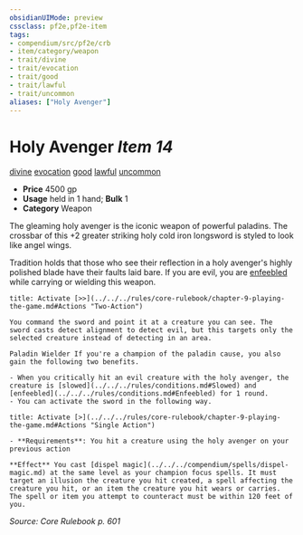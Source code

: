 ```yaml
---
obsidianUIMode: preview
cssclass: pf2e,pf2e-item
tags:
- compendium/src/pf2e/crb
- item/category/weapon
- trait/divine
- trait/evocation
- trait/good
- trait/lawful
- trait/uncommon
aliases: ["Holy Avenger"]
---
```

# Holy Avenger *Item 14*  
[divine](../../../Rules/traits/divine.md)  [evocation](../../../Rules/traits/evocation.md)  [good](../../../Rules/traits/good.md)  [lawful](../../../Rules/traits/lawful.md)  [uncommon](../../../Rules/traits/uncommon.md)  

- **Price** 4500 gp
- **Usage** held in 1 hand; **Bulk** 1
- **Category** Weapon

The gleaming holy avenger is the iconic weapon of powerful paladins. The crossbar of this +2 greater striking holy cold iron longsword is styled to look like angel wings.

Tradition holds that those who see their reflection in a holy avenger's highly polished blade have their faults laid bare. If you are evil, you are [enfeebled](../../../Rules/conditions.md#Enfeebled) while carrying or wielding this weapon.

```ad-embed-ability
title: Activate [>>](../../../rules/core-rulebook/chapter-9-playing-the-game.md#Actions "Two-Action")

You command the sword and point it at a creature you can see. The sword casts detect alignment to detect evil, but this targets only the selected creature instead of detecting in an area.

Paladin Wielder If you're a champion of the paladin cause, you also gain the following two benefits.

- When you critically hit an evil creature with the holy avenger, the creature is [slowed](../../../rules/conditions.md#Slowed) and [enfeebled](../../../rules/conditions.md#Enfeebled) for 1 round.
- You can activate the sword in the following way.
```

```ad-embed-ability
title: Activate [>](../../../rules/core-rulebook/chapter-9-playing-the-game.md#Actions "Single Action")

- **Requirements**: You hit a creature using the holy avenger on your previous action

**Effect** You cast [dispel magic](../../../compendium/spells/dispel-magic.md) at the same level as your champion focus spells. It must target an illusion the creature you hit created, a spell affecting the creature you hit, or an item the creature you hit wears or carries. The spell or item you attempt to counteract must be within 120 feet of you.
```

*Source: Core Rulebook p. 601*
